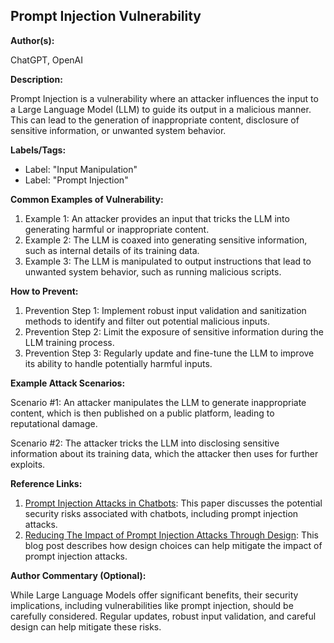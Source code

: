 ## Prompt Injection Vulnerability

**Author(s):**

ChatGPT, OpenAI

**Description:**

Prompt Injection is a vulnerability where an attacker influences the input to a Large Language Model (LLM) to guide its output in a malicious manner. This can lead to the generation of inappropriate content, disclosure of sensitive information, or unwanted system behavior.

**Labels/Tags:**

- Label: "Input Manipulation"
- Label: "Prompt Injection"

**Common Examples of Vulnerability:**

1. Example 1: An attacker provides an input that tricks the LLM into generating harmful or inappropriate content.
2. Example 2: The LLM is coaxed into generating sensitive information, such as internal details of its training data.
3. Example 3: The LLM is manipulated to output instructions that lead to unwanted system behavior, such as running malicious scripts.

**How to Prevent:**

1. Prevention Step 1: Implement robust input validation and sanitization methods to identify and filter out potential malicious inputs.
2. Prevention Step 2: Limit the exposure of sensitive information during the LLM training process.
3. Prevention Step 3: Regularly update and fine-tune the LLM to improve its ability to handle potentially harmful inputs.

**Example Attack Scenarios:**

Scenario #1: An attacker manipulates the LLM to generate inappropriate content, which is then published on a public platform, leading to reputational damage.

Scenario #2: The attacker tricks the LLM into disclosing sensitive information about its training data, which the attacker then uses for further exploits.

**Reference Links:**

1. [Prompt Injection Attacks in Chatbots](https://arxiv.org/abs/2102.07527): This paper discusses the potential security risks associated with chatbots, including prompt injection attacks.
2. [Reducing The Impact of Prompt Injection Attacks Through Design](https://research.kudelskisecurity.com/2023/05/25/reducing-the-impact-of-prompt-injection-attacks-through-design/): This blog post describes how design choices can help mitigate the impact of prompt injection attacks.

**Author Commentary (Optional):**

While Large Language Models offer significant benefits, their security implications, including vulnerabilities like prompt injection, should be carefully considered. Regular updates, robust input validation, and careful design can help mitigate these risks.
